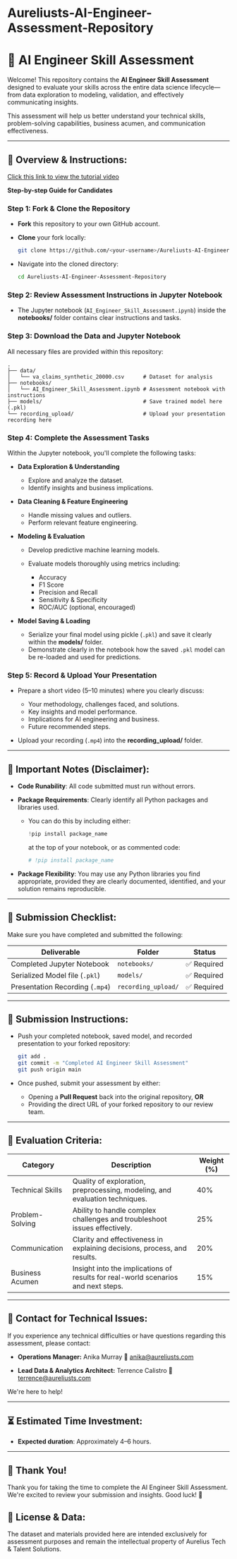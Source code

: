 # Aureliusts-AI-Engineer-Assessment-Repository

# 🚀 AI Engineer Skill Assessment

Welcome! This repository contains the **AI Engineer Skill Assessment** designed to evaluate your skills across the entire data science lifecycle—from data exploration to modeling, validation, and effectively communicating insights.

This assessment will help us better understand your technical skills, problem-solving capabilities, business acumen, and communication effectiveness.

---

## 📝 Overview & Instructions:

[Click this link to view the tutorial video](https://drive.google.com/file/d/1oafmjYmrFPkExQdsqW_FU9xnY_f7567V/view?usp=drive_link)

**Step-by-step Guide for Candidates**

### Step 1: Fork & Clone the Repository

* **Fork** this repository to your own GitHub account.
* **Clone** your fork locally:

  ```bash
  git clone https://github.com/<your-username>/Aureliusts-AI-Engineer-Assessment-Repository.git
  ```
* Navigate into the cloned directory:

  ```bash
  cd Aureliusts-AI-Engineer-Assessment-Repository
  ```

### Step 2: Review Assessment Instructions in Jupyter Notebook

* The Jupyter notebook (`AI_Engineer_Skill_Assessment.ipynb`) inside the **notebooks/** folder contains clear instructions and tasks.

### Step 3: Download the Data and Jupyter Notebook

All necessary files are provided within this repository:

```
.
├── data/
│   └── va_claims_synthetic_20000.csv      # Dataset for analysis
├── notebooks/
│   └── AI_Engineer_Skill_Assessment.ipynb # Assessment notebook with instructions
├── models/                                # Save trained model here (.pkl)
└── recording_upload/                      # Upload your presentation recording here
```

### Step 4: Complete the Assessment Tasks

Within the Jupyter notebook, you'll complete the following tasks:

* **Data Exploration & Understanding**

  * Explore and analyze the dataset.
  * Identify insights and business implications.

* **Data Cleaning & Feature Engineering**

  * Handle missing values and outliers.
  * Perform relevant feature engineering.

* **Modeling & Evaluation**

  * Develop predictive machine learning models.
  * Evaluate models thoroughly using metrics including:

    * Accuracy
    * F1 Score
    * Precision and Recall
    * Sensitivity & Specificity
    * ROC/AUC (optional, encouraged)

* **Model Saving & Loading**

  * Serialize your final model using pickle (`.pkl`) and save it clearly within the **models/** folder.
  * Demonstrate clearly in the notebook how the saved `.pkl` model can be re-loaded and used for predictions.

### Step 5: Record & Upload Your Presentation

* Prepare a short video (5–10 minutes) where you clearly discuss:

  * Your methodology, challenges faced, and solutions.
  * Key insights and model performance.
  * Implications for AI engineering and business.
  * Future recommended steps.
* Upload your recording (`.mp4`) into the **recording_upload/** folder.

---

## 🚩 Important Notes (Disclaimer):

* **Code Runability**: All code submitted must run without errors.
* **Package Requirements**: Clearly identify all Python packages and libraries used.

  * You can do this by including either:

    ```python
    !pip install package_name
    ```

    at the top of your notebook, or as commented code:

    ```python
    # !pip install package_name
    ```
* **Package Flexibility**: You may use any Python libraries you find appropriate, provided they are clearly documented, identified, and your solution remains reproducible.

---

## 📂 Submission Checklist:

Make sure you have completed and submitted the following:

| Deliverable                     | Folder              | Status     |
| ------------------------------- | ------------------- | ---------- |
| Completed Jupyter Notebook      | `notebooks/`        | ✅ Required |
| Serialized Model file (`.pkl`)  | `models/`           | ✅ Required |
| Presentation Recording (`.mp4`) | `recording_upload/` | ✅ Required |

---

## 📌 Submission Instructions:

* Push your completed notebook, saved model, and recorded presentation to your forked repository:

  ```bash
  git add .
  git commit -m "Completed AI Engineer Skill Assessment"
  git push origin main
  ```
* Once pushed, submit your assessment by either:

  * Opening a **Pull Request** back into the original repository, **OR**
  * Providing the direct URL of your forked repository to our review team.

---

## 🧾 Evaluation Criteria:

| Category         | Description                                                                       | Weight (%) |
| ---------------- | --------------------------------------------------------------------------------- | ---------- |
| Technical Skills | Quality of exploration, preprocessing, modeling, and evaluation techniques.       | 40%        |
| Problem-Solving  | Ability to handle complex challenges and troubleshoot issues effectively.         | 25%        |
| Communication    | Clarity and effectiveness in explaining decisions, process, and results.          | 20%        |
| Business Acumen  | Insight into the implications of results for real-world scenarios and next steps. | 15%        |

---

## 📩 Contact for Technical Issues:

If you experience any technical difficulties or have questions regarding this assessment, please contact:

* **Operations Manager:** Anika Murray
  📧 [anika@aureliusts.com](mailto:anika@aureliusts.com)

* **Lead Data & Analytics Architect:** Terrence Calistro
  📧 [terrence@aureliusts.com](mailto:terrence@aureliusts.com)

We're here to help!

---

## ⏳ Estimated Time Investment:

* **Expected duration**: Approximately 4–6 hours.

---

## 🙌 Thank You!

Thank you for taking the time to complete the AI Engineer Skill Assessment. We're excited to review your submission and insights. Good luck! 🚀


## 📄 License & Data:

The dataset and materials provided here are intended exclusively for assessment purposes and remain the intellectual property of Aurelius Tech & Talent Solutions.
```
